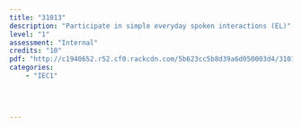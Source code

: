 ```yaml
---
title: "31013"
description: "Participate in simple everyday spoken interactions (EL)"
level: "1"
assessment: "Internal"
credits: "10"
pdf: "http://c1940652.r52.cf0.rackcdn.com/5b623cc5b8d39a6d050003d4/31013.pdf"
categories:
    - "IEC1"
    
    
    
    
---
```

